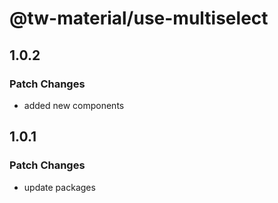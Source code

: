 # @tw-material/use-multiselect

## 1.0.2

### Patch Changes

- added new components

## 1.0.1

### Patch Changes

- update packages
